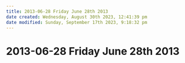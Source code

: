 ```yaml
---
title: 2013-06-28 Friday June 28th 2013
date created: Wednesday, August 30th 2023, 12:41:39 pm
date modified: Sunday, September 17th 2023, 9:18:32 pm
---
```


# 2013-06-28 Friday June 28th 2013
